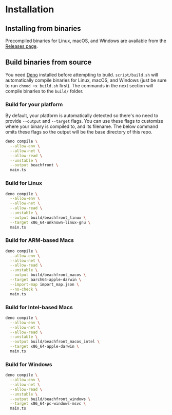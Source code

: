 # Installation



## Installing from binaries

Precompiled binaries for Linux, macOS, and Windows are available from the [Releases page](https://github.com/beachfront-registrar/api/releases).



## Build binaries from source

You need [Deno](https://deno.land/#installation) installed before attempting to build. `script/build.sh` will automatically compile binaries for Linux, macOS, and Windows (just be sure to run `chmod +x build.sh` first). The commands in the next section will compile binaries to the `build/` folder.



### Build for your platform

By default, your platform is automatically detected so there's no need to provide `--output` and `--target` flags. You can use these flags to customize where your binary is compiled to, and its filename. The below command omits these flags so the output will be the base directory of this repo.

```sh
deno compile \
  --allow-env \
  --allow-net \
  --allow-read \
  --unstable \
  --output beachfront \
  main.ts
```

### Build for Linux

```sh
deno compile \
  --allow-env \
  --allow-net \
  --allow-read \
  --unstable \
  --output build/beachfront_linux \
  --target x86_64-unknown-linux-gnu \
  main.ts
```

### Build for ARM-based Macs

```sh
deno compile \
  --allow-env \
  --allow-net \
  --allow-read \
  --unstable \
  --output build/beachfront_macos \
  --target aarch64-apple-darwin \
  --import-map import_map.json \
  --no-check \
  main.ts
```

### Build for Intel-based Macs

```sh
deno compile \
  --allow-env \
  --allow-net \
  --allow-read \
  --unstable \
  --output build/beachfront_macos_intel \
  --target x86_64-apple-darwin \
  main.ts
```

### Build for Windows

```sh
deno compile \
  --allow-env \
  --allow-net \
  --allow-read \
  --unstable \
  --output build/beachfront_windows \
  --target x86_64-pc-windows-msvc \
  main.ts
```
